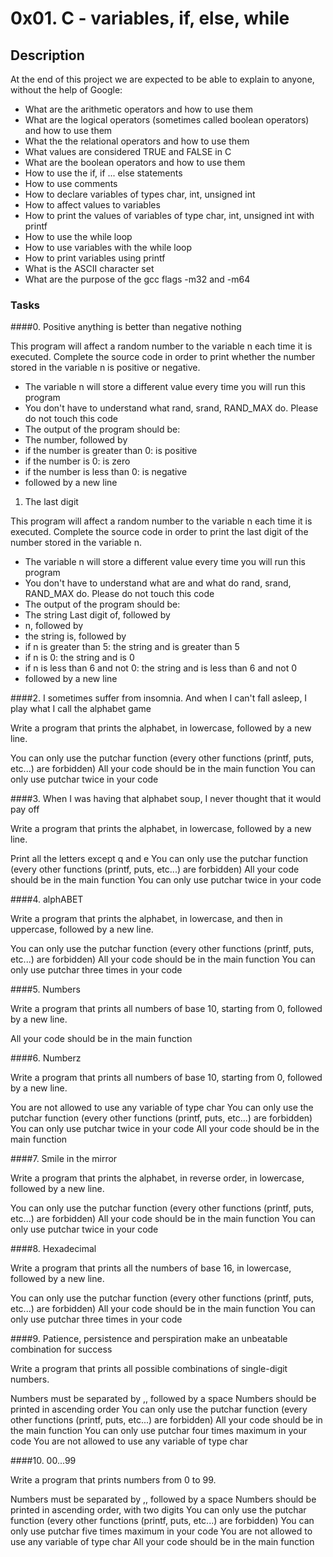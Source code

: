 # 0x01. C - variables, if, else, while
## Description
At the end of this project we are expected to be able to explain to anyone, without the help of Google:
- What are the arithmetic operators and how to use them
- What are the logical operators (sometimes called boolean operators) and how to use them
- What the the relational operators and how to use them
- What values are considered TRUE and FALSE in C
- What are the boolean operators and how to use them
- How to use the if, if ... else statements
- How to use comments
- How to declare variables of types char, int, unsigned int
- How to affect values to variables
- How to print the values of variables of type char, int, unsigned int with printf
- How to use the while loop
- How to use variables with the while loop
- How to print variables using printf
- What is the ASCII character set
- What are the purpose of the gcc flags -m32 and -m64
 
### Tasks
####0. Positive anything is better than negative nothing

This program will affect a random number to the variable n each time it is executed. Complete the source code in order to print whether the number stored in the variable n is positive or negative.

- The variable n will store a different value every time you will run this program
- You don't have to understand what rand, srand, RAND_MAX do. Please do not touch this code
- The output of the program should be:
 - The number, followed by
  - if the number is greater than 0: is positive
  - if the number is 0: is zero
  - if the number is less than 0: is negative
 - followed by a new line

1. The last digit

This program will affect a random number to the variable n each time it is executed. Complete the source code in order to print the last digit of the number stored in the variable n.

- The variable n will store a different value every time you will run this program
- You don't have to understand what are and what do rand, srand, RAND_MAX do. Please do not touch this code
- The output of the program should be:
 - The string Last digit of, followed by
 - n, followed by
 - the string is, followed by
  - if n is greater than 5: the string and is greater than 5
  - if n is 0: the string and is 0
  - if n is less than 6 and not 0: the string and is less than 6 and not 0
 - followed by a new line

####2. I sometimes suffer from insomnia. And when I can't fall asleep, I play what I call the alphabet game

Write a program that prints the alphabet, in lowercase, followed by a new line.

You can only use the putchar function (every other functions (printf, puts, etc...) are forbidden)
All your code should be in the main function
You can only use putchar twice in your code

####3. When I was having that alphabet soup, I never thought that it would pay off

Write a program that prints the alphabet, in lowercase, followed by a new line.

Print all the letters except q and e
You can only use the putchar function (every other functions (printf, puts, etc...) are forbidden)
All your code should be in the main function
You can only use putchar twice in your code

####4. alphABET

Write a program that prints the alphabet, in lowercase, and then in uppercase, followed by a new line.

You can only use the putchar function (every other functions (printf, puts, etc...) are forbidden)
All your code should be in the main function
You can only use putchar three times in your code

####5. Numbers

Write a program that prints all numbers of base 10, starting from 0, followed by a new line.

All your code should be in the main function

####6. Numberz

Write a program that prints all numbers of base 10, starting from 0, followed by a new line.

You are not allowed to use any variable of type char
You can only use the putchar function (every other functions (printf, puts, etc...) are forbidden)
You can only use putchar twice in your code
All your code should be in the main function

####7. Smile in the mirror

Write a program that prints the alphabet, in reverse order, in lowercase, followed by a new line.

You can only use the putchar function (every other functions (printf, puts, etc...) are forbidden)
All your code should be in the main function
You can only use putchar twice in your code

####8. Hexadecimal

Write a program that prints all the numbers of base 16, in lowercase, followed by a new line.

You can only use the putchar function (every other functions (printf, puts, etc...) are forbidden)
All your code should be in the main function
You can only use putchar three times in your code

####9. Patience, persistence and perspiration make an unbeatable combination for success

Write a program that prints all possible combinations of single-digit numbers.

Numbers must be separated by ,, followed by a space
Numbers should be printed in ascending order
You can only use the putchar function (every other functions (printf, puts, etc...) are forbidden)
All your code should be in the main function
You can only use putchar four times maximum in your code
You are not allowed to use any variable of type char

####10. 00...99

Write a program that prints numbers from 0 to 99.

Numbers must be separated by ,, followed by a space
Numbers should be printed in ascending order, with two digits
You can only use the putchar function (every other functions (printf, puts, etc...) are forbidden)
You can only use putchar five times maximum in your code
You are not allowed to use any variable of type char
All your code should be in the main function